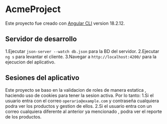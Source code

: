 # AcmeProject

Este proyecto fue creado con [Angular CLI](https://github.com/angular/angular-cli) version 18.2.12.

## Servidor de desarrollo

1.Ejecutar `json-server --watch db.json` para la BD del servidor.
2.Ejecutar `ng s` para levantar el cliente.
3.Navegar a `http://localhost:4200/` para la ejecucion del aplicativo.

## Sesiones del aplicativo

Este proyecto se baso en la validacion de roles de manera estatica , haciendo uso de cookies para tener la sesion activa.
Por lo tanto:
1.Si el usuario entra con el correo `operario@example.com` y contraseña cualquiera podra ver los productos y gestion de ellos.
2.Si el usuario entra con un correo cualquiera diferente al anterior ya mencionado , podra ver el reporte de los productos.
